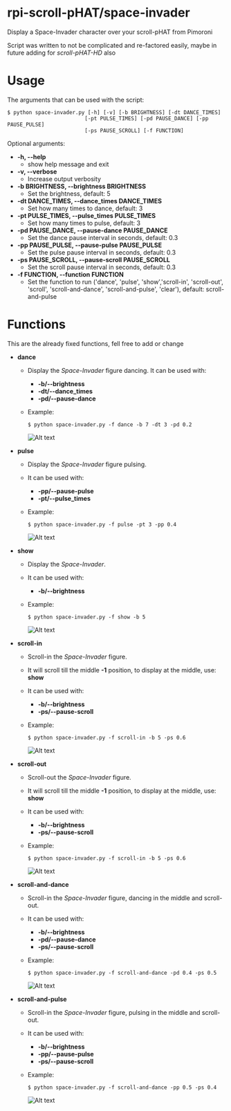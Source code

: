 rpi-scroll-pHAT/space-invader
===============
Display a Space-Invader character over your scroll-pHAT from Pimoroni

Script was written to not be complicated and re-factored easily, maybe in future adding for *scroll-pHAT-HD* also

# Usage
The arguments that can be used with the script:

```
$ python space-invader.py [-h] [-v] [-b BRIGHTNESS] [-dt DANCE_TIMES]
                         [-pt PULSE_TIMES] [-pd PAUSE_DANCE] [-pp PAUSE_PULSE]
                         [-ps PAUSE_SCROLL] [-f FUNCTION]
```

Optional arguments:

* **-h, --help**
  * show help message and exit
* **-v, --verbose**
  * Increase output verbosity
* **-b BRIGHTNESS, --brightness BRIGHTNESS**
  * Set the brightness, default: 5
* **-dt DANCE\_TIMES, --dance_times DANCE\_TIMES**
  * Set how many times to dance, default: 3
* **-pt PULSE\_TIMES, --pulse_times PULSE\_TIMES**
  * Set how many times to pulse, default: 3
* **-pd PAUSE\_DANCE, --pause-dance PAUSE\_DANCE**
  * Set the dance pause interval in seconds, default: 0.3
* **-pp PAUSE\_PULSE, --pause-pulse PAUSE\_PULSE**
  * Set the pulse pause interval in seconds, default: 0.3
* **-ps PAUSE\_SCROLL, --pause-scroll PAUSE\_SCROLL**
  * Set the scroll pause interval in seconds, default: 0.3
* **-f FUNCTION, --function FUNCTION**
  * Set the function to run ('dance', 'pulse', 'show','scroll-in', 'scroll-out', 'scroll', 'scroll-and-dance', 'scroll-and-pulse', 'clear'), default: scroll-and-pulse

# Functions
  This are the already fixed functions, fell free to add or change

* **dance**
  * Display the *Space-Invader* figure dancing. It can be used with:
      * **-b/--brightness**
      * **-dt/--dance_times**
      * **-pd/--pause-dance**
  * Example:

      ```
      $ python space-invader.py -f dance -b 7 -dt 3 -pd 0.2
      ```

      ![Alt text](../pacman/dance-left.gif?raw=true "Pacman dance-left scroll-pHAT")

* **pulse**
  * Display the *Space-Invader* figure pulsing.
  * It can be used with:
      * **-pp/--pause-pulse**
      * **-pt/--pulse_times**
  * Example:

      ```
      $ python space-invader.py -f pulse -pt 3 -pp 0.4
      ```

      ![Alt text](../pacman/pulse-left.gif?raw=true "Pacman pulse-left scroll-pHAT")

* **show**
  * Display the *Space-Invader*.
  * It can be used with:
      * **-b/--brightness**
  * Example:

      ```
      $ python space-invader.py -f show -b 5
      ```

      ![Alt text](../pacman/pulse-left.gif?raw=true "Pacman pulse-left scroll-pHAT")

* **scroll-in**
  * Scroll-in the *Space-Invader* figure.
  * It will scroll till the middle **-1** position, to display at the middle, use: **show**
  * It can be used with:
      * **-b/--brightness**
      * **-ps/--pause-scroll**
  * Example:

      ```
      $ python space-invader.py -f scroll-in -b 5 -ps 0.6
      ```

      ![Alt text](../pacman/pulse-left.gif?raw=true "Pacman pulse-left scroll-pHAT")

* **scroll-out**
  * Scroll-out the *Space-Invader* figure.
  * It will scroll till the middle **-1** position, to display at the middle, use: **show**
  * It can be used with:
      * **-b/--brightness**
      * **-ps/--pause-scroll**
  * Example:

      ```
      $ python space-invader.py -f scroll-in -b 5 -ps 0.6
      ```

      ![Alt text](../pacman/pulse-left.gif?raw=true "Pacman pulse-left scroll-pHAT")

* **scroll-and-dance**
  * Scroll-in the *Space-Invader* figure, dancing in the middle and scroll-out.
  * It can be used with:
      * **-b/--brightness**
      * **-pd/--pause-dance**
      * **-ps/--pause-scroll**
  * Example:

      ```
      $ python space-invader.py -f scroll-and-dance -pd 0.4 -ps 0.5
      ```

      ![Alt text](../pacman/pulse-left.gif?raw=true "Pacman pulse-left scroll-pHAT")

* **scroll-and-pulse**
  * Scroll-in the *Space-Invader* figure, pulsing in the middle and scroll-out.
  * It can be used with:
      * **-b/--brightness**
      * **-pp/--pause-pulse**
      * **-ps/--pause-scroll**
  * Example:

      ```
      $ python space-invader.py -f scroll-and-dance -pp 0.5 -ps 0.4
      ```

      ![Alt text](../pacman/pulse-left.gif?raw=true "Pacman pulse-left scroll-pHAT")

